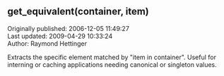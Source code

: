 ## get_equivalent(container, item)  
Originally published: 2006-12-05 11:49:27  
Last updated: 2009-04-29 10:33:24  
Author: Raymond Hettinger  
  
Extracts the specific element matched by "item in container".  Useful for interning or caching applications needing canonical or singleton values.